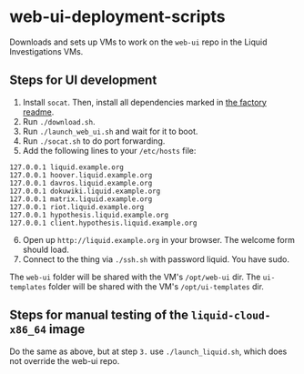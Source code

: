 # web-ui-deployment-scripts

Downloads and sets up VMs to work on the `web-ui` repo in the Liquid Investigations VMs.

## Steps for UI development

1. Install `socat`. Then, install all dependencies marked in [the factory readme](https://github.com/liquidinvestigations/factory).
2. Run `./download.sh`.
3. Run `./launch_web_ui.sh` and wait for it to boot.
4. Run `./socat.sh` to do port forwarding.
5. Add the following lines to your `/etc/hosts` file:

```
127.0.0.1 liquid.example.org
127.0.0.1 hoover.liquid.example.org
127.0.0.1 davros.liquid.example.org
127.0.0.1 dokuwiki.liquid.example.org
127.0.0.1 matrix.liquid.example.org
127.0.0.1 riot.liquid.example.org
127.0.0.1 hypothesis.liquid.example.org
127.0.0.1 client.hypothesis.liquid.example.org
```

6. Open up `http://liquid.example.org` in your browser. The welcome form should load.
7. Connect to the thing via `./ssh.sh` with password liquid. You have sudo.

The `web-ui` folder will be shared with the VM's `/opt/web-ui` dir.
The `ui-templates` folder will be shared with the VM's `/opt/ui-templates` dir.

## Steps for manual testing of the `liquid-cloud-x86_64` image

Do the same as above, but at step `3.` use `./launch_liquid.sh`, which does not override the web-ui repo.
